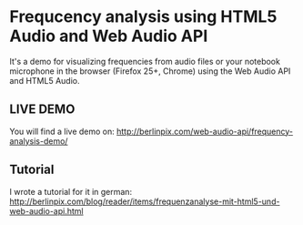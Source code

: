 # Frequcency analysis using HTML5 Audio and Web Audio API

It's a demo for visualizing frequencies from audio files or your notebook microphone in the browser (Firefox 25+, Chrome) using the Web Audio API and HTML5 Audio.

## LIVE DEMO

You will find a live demo on: http://berlinpix.com/web-audio-api/frequency-analysis-demo/

## Tutorial

I wrote a tutorial for it in german: http://berlinpix.com/blog/reader/items/frequenzanalyse-mit-html5-und-web-audio-api.html



